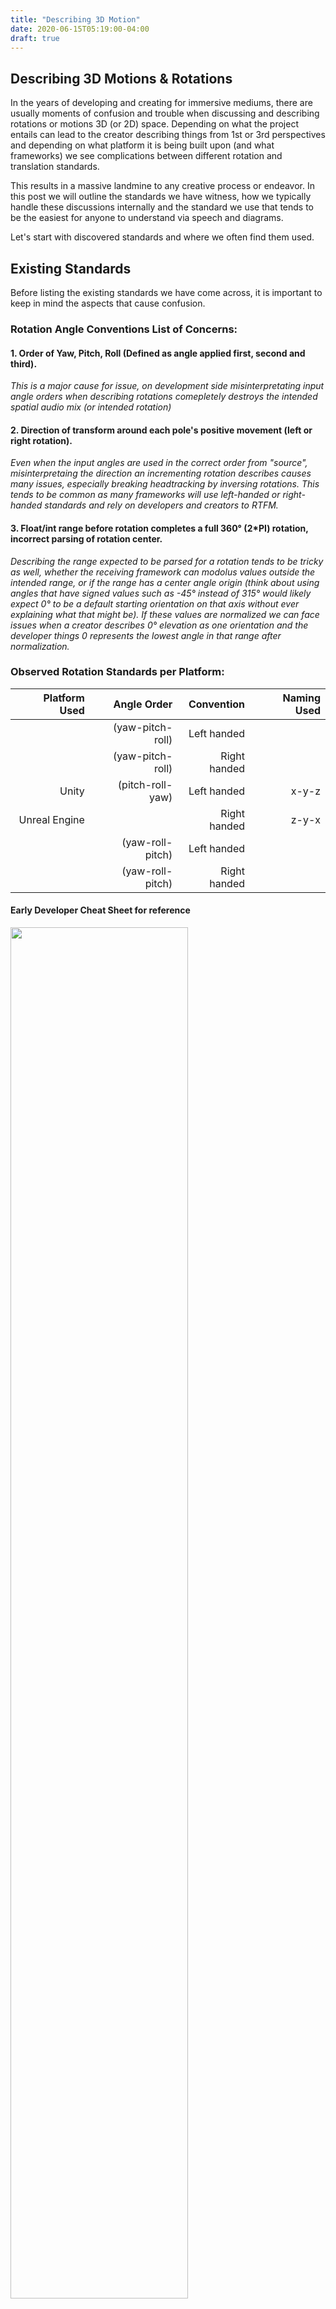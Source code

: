 ```yaml
---
title: "Describing 3D Motion"
date: 2020-06-15T05:19:00-04:00
draft: true
---
```


## Describing 3D Motions & Rotations

In the years of developing and creating for immersive mediums, there are usually moments of confusion and trouble when discussing and describing rotations or motions 3D (or 2D) space. Depending on what the project entails can lead to the creator describing things from 1st or 3rd perspectives and depending on what platform it is being built upon (and what frameworks) we see complications between different rotation and translation standards. 

This results in a massive landmine to any creative process or endeavor. In this post we will outline the standards we have witness, how we typically handle these discussions internally and the standard we use that tends to be the easiest for anyone to understand via speech and diagrams.

Let's start with discovered standards and where we often find them used.

## Existing Standards

Before listing the existing standards we have come across, it is important to keep in mind the aspects that cause confusion. 

### Rotation Angle Conventions List of Concerns:
#### 1. Order of Yaw, Pitch, Roll (Defined as angle applied first, second and third).

*This is a major cause for issue, on development side misinterpretating input angle orders when describing rotations comepletely destroys the intended spatial audio mix (or intended rotation)*

#### 2. Direction of transform around each pole's positive movement (left or right rotation).

*Even when the input angles are used in the correct order from "source", misinterpretaing the direction an incrementing rotation describes causes many issues, especially breaking headtracking by inversing rotations. This tends to be common as many frameworks will use left-handed or right-handed standards and rely on developers and creators to RTFM.*

#### 3. Float/int range before rotation completes a full 360° (2*PI) rotation, incorrect parsing of rotation center.

*Describing the range expected to be parsed for a rotation tends to be tricky as well, whether the receiving framework can modolus values outside the intended range, or if the range has a center angle origin (think about using angles that have signed values such as -45° instead of 315° would likely expect 0° to be a default starting orientation on that axis without ever explaining what that might be). If these values are normalized we can face issues when a creator describes 0° elevation as one orientation and the developer things 0 represents the lowest angle in that range after normalization.*

### Observed Rotation Standards per Platform:
| Platform Used | Angle Order      | Convention   | Naming Used |
|--------------:|-----------------:|-------------:|------------:|
|               | (yaw-pitch-roll) | Left handed  |             |
|               | (yaw-pitch-roll) | Right handed |             |
| Unity         | (pitch-roll-yaw) | Left handed  | x-y-z       |
| Unreal Engine |                  | Right handed | z-y-x       |
|               | (yaw-roll-pitch) | Left handed  |             |
|               | (yaw-roll-pitch) | Right handed |             |

#### Early Developer Cheat Sheet for reference
<img src="https://mach1-research-public.s3.amazonaws.com/posts/resources/describing-3d/axis.png" alt="" style="width:75%;">

### Ideal Euler Rotation Descriptions

| Order          | airplane      | telescope | symbol    | angular velocity |
| --------------:| -------------:| ---------:| ---------:| ----------------:| 
| applied first  | heading       | azimuth   | θ (theta) | yaw              |
| applied second | attitude      | elevation | φ (phi)   | pitch            |
| applied last   | bank          | tilt      | ψ (psi)   | roll             |

### Origin Story for Different X-Y-Z Descriptions

We were curious why different engines/frameworks might have a different description for X-Y-Z translations in space. There was a common story we were able to trace for two patterns: 

- **X,Y,Z where Z represents up/down height depth:** Typically from more modern engines or software relating to CAD or architecture, the idea is the common 2D view is a top-down view so that X and Y represent left/right, front/back respectivaly. Z being added on to describe more "height" or "layers of height" above, specifically easier to imagine when thinking about architecture CAD software where Z represents floors of a building.

- **X,Y,Z where Z represents front/back depth:** Typically derived from older game enginers, where we imagine looking at a 2D screen in front of you, X represents left/right and Y represents up/down. As the game engine or framework evolved from 2D to 3D; Z was added to represent "depth" for front/back as X and Y are already spoken for.

## Mach1 Standards

As mentioned before, we decided to cherrypick and clarify how we think and describe rotations & translations in space, focused more to unify creators and developers and derived more from a first person perspective. After long deliberation on using various existing standards, they had places where they worked and places where they didn't, they also were not very "humanized" and in an effort to fix this, we follow these guidelines:

### Coordinate / Angle / Rotation Description Expectations:

* Rotations can be individually explained per axis with signed rotations
* Rotations are explained from a center perspective point of view (FPV - First Person View)

### Mach1 YPR Polar Expectation of Describing Orientation:

#### Common use: Mach1Decode API, Mach1DecodePositional API
* Yaw   (left -> right | where rotating left is negative)
* Pitch (down -> up | where rotating down is negative)
* Roll  (top-pointing-left -> top-pointing-right | where rotating top of object left is negative)

### Mach1 AED Expectation of Describing Polar Points:

#### Common use: Mach1Encode API
* Azimuth   (left -> right | where rotating left is negative)
* Elevation (down -> up | where rotating down is negative)
* Diverge   (backward -> forward | where behind origin of Azimuth/Elevation is negative)

### Mach1 XYZ Coordinate Expectation of Vector Points:
* X (left -> right | where -X is left)
* Y (front -> back | where -Y is back)
* Z (top -> bottom | where -Z is bottom)

#### Positional 3D Coords
* X+ = strafe right
* X- = strafe left
* Y+ = up
* Y- = down
* Z+ = forward
* Z- = backward

#### Orientation Euler
* Yaw[0]+ = rotate right [Range: 0->360 | -180->180]
* Yaw[0]- = rotate left [Range: 0->360 | -180->180]
* Pitch[1]+ = rotate up [Range: -90->90]
* Pitch[1]- = rotate down [Range: -90->90]
* Roll[2]+ = tilt right [Range: -90->90]
* Roll[2]- = tilt left [Range: -90->90]